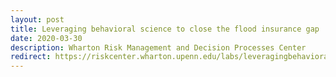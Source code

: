 ```yaml
---
layout: post
title: Leveraging behavioral science to close the flood insurance gap
date: 2020-03-30 
description: Wharton Risk Management and Decision Processes Center 
redirect: https://riskcenter.wharton.upenn.edu/labs/leveragingbehavioralsciencetoclosethefloodinsurancegap/
---
```

